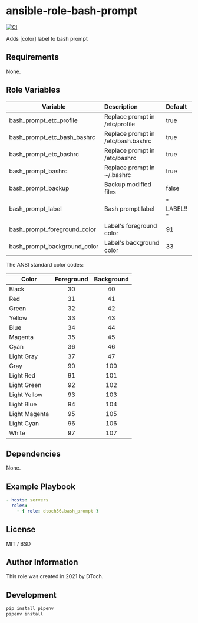 ansible-role-bash-prompt
=========

[![CI](https://github.com/dtoch56/ansible-role-test/workflows/CI/badge.svg?event=push)](https://github.com/dtoch56/ansible-role-bash-prompt/actions?query=workflow%3ACI)

Adds [color] label to bash prompt

Requirements
------------

None.

Role Variables
--------------

| Variable                     | Description                        | Default     |
|------------------------------|:-----------------------------------|:------------|
| bash_prompt_etc_profile      | Replace prompt in /etc/profile     | true        |
| bash_prompt_etc_bash_bashrc  | Replace prompt in /etc/bash.bashrc | true        |
| bash_prompt_etc_bashrc       | Replace prompt in /etc/bashrc      | true        |
| bash_prompt_bashrc           | Replace prompt in ~/.bashrc        | true        |
| bash_prompt_backup           | Backup modified files              | false       |
| bash_prompt_label            | Bash prompt label                  | " LABEL!! " |
| bash_prompt_foreground_color | Label's foreground color           | 91          |
| bash_prompt_background_color | Label's background color           | 33          |

The ANSI standard color codes:

| Color         | Foreground | Background |
|---------------|:----------:|:----------:|
| Black         |     30     |     40     |
| Red           |     31     |     41     |
| Green         |     32     |     42     |
| Yellow        |     33     |     43     |
| Blue          |     34     |     44     |
| Magenta       |     35     |     45     |
| Cyan          |     36     |     46     |
| Light Gray    |     37     |     47     |
| Gray          |     90     |    100     |
| Light Red     |     91     |    101     |
| Light Green   |     92     |    102     |
| Light Yellow  |     93     |    103     |
| Light Blue    |     94     |    104     |
| Light Magenta |     95     |    105     |
| Light Cyan    |     96     |    106     |
| White         |     97     |    107     |

Dependencies
------------

None.

Example Playbook
----------------
```yml
- hosts: servers
  roles:
    - { role: dtoch56.bash_prompt }
```

License
-------

MIT / BSD

Author Information
------------------

This role was created in 2021 by DToch.

Development
------------------
```bash
pip install pipenv
pipenv install
```